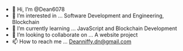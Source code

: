 - 👋 Hi, I’m @Dean6078
- 👀 I’m interested in ... Software Development and Engineering, Blockchain  
- 🌱 I’m currently learning ... JavaScript and Blockchain Development 
- 💞️ I’m looking to collaborate on ... A website project 
- 📫 How to reach me ... Deanniffy.dn@gmail.com

<!---
Dean6078/Dean6078 is a ✨ special ✨ repository because its `README.md` (this file) appears on your GitHub profile.
You can click the Preview link to take a look at your changes.
--->
